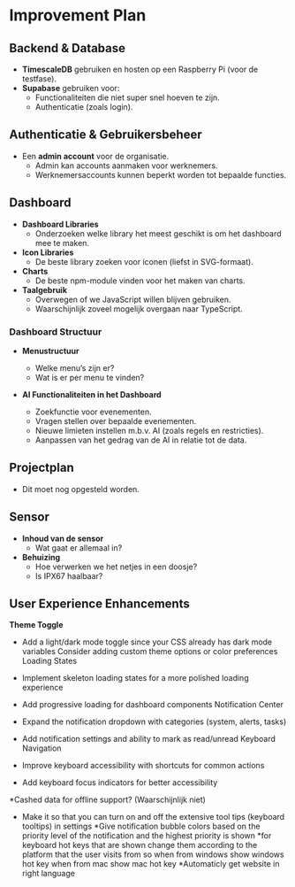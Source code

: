  # Improvement Plan

## Backend & Database

- **TimescaleDB** gebruiken en hosten op een Raspberry Pi (voor de testfase).
- **Supabase** gebruiken voor:
  - Functionaliteiten die niet super snel hoeven te zijn.
  - Authenticatie (zoals login).

## Authenticatie & Gebruikersbeheer

- Een **admin account** voor de organisatie.
  - Admin kan accounts aanmaken voor werknemers.
  - Werknemersaccounts kunnen beperkt worden tot bepaalde functies.

## Dashboard

- **Dashboard Libraries**
  - Onderzoeken welke library het meest geschikt is om het dashboard mee te maken.
- **Icon Libraries**
  - De beste library zoeken voor iconen (liefst in SVG-formaat).
- **Charts**
  - De beste npm-module vinden voor het maken van charts.
- **Taalgebruik**
  - Overwegen of we JavaScript willen blijven gebruiken.
  - Waarschijnlijk zoveel mogelijk overgaan naar TypeScript.

### Dashboard Structuur

- **Menustructuur**
  - Welke menu’s zijn er?
  - Wat is er per menu te vinden?

- **AI Functionaliteiten in het Dashboard**
  - Zoekfunctie voor evenementen.
  - Vragen stellen over bepaalde evenementen.
  - Nieuwe limieten instellen m.b.v. AI (zoals regels en restricties).
  - Aanpassen van het gedrag van de AI in relatie tot de data.

## Projectplan

- Dit moet nog opgesteld worden.

## Sensor

- **Inhoud van de sensor**
  - Wat gaat er allemaal in?
- **Behuizing**
  - Hoe verwerken we het netjes in een doosje?
  - Is IPX67 haalbaar?

## User Experience Enhancements

**Theme Toggle**

- Add a light/dark mode toggle since your CSS already has dark mode variables
Consider adding custom theme options or color preferences
Loading States

- Implement skeleton loading states for a more polished loading experience
- Add progressive loading for dashboard components
Notification Center

- Expand the notification dropdown with categories (system, alerts, tasks)
- Add notification settings and ability to mark as read/unread
Keyboard Navigation

- Improve keyboard accessibility with shortcuts for common actions
- Add keyboard focus indicators for better accessibility

*Cashed data for offline support? (Waarschijnlijk niet)
* Make it so that you can turn on and off the extensive tool tips (keyboard tooltips) in settings
*Give notification bubble colors based on the priority level of the notification and the highest priority is shown
*for keyboard hot keys that are shown change them according to the platform that the user visits from so when from windows show windows hot key when from mac show mac hot key
*Automaticly get website in right language